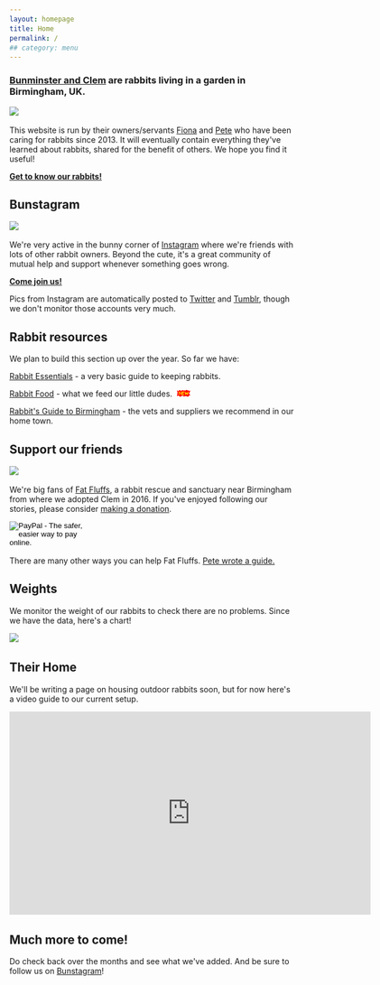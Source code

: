 ```yaml
---
layout: homepage
title: Home
permalink: /
## category: menu
---
```


### [Bunminster and Clem](http://bunminster.uk/the_buns/) are rabbits living in a garden in Birmingham, UK.

![](http://bunminster.uk/images/thegang.jpg)

This website is run by their owners/servants [Fiona](http://fionacullinan.com) and [Pete](http://peteashton.com) who have been caring for rabbits since 2013. It will eventually contain everything they've learned about rabbits, shared for the benefit of others. We hope you find it useful!

[**Get to know our rabbits!**](http://bunminster.uk/the_buns/) 


## Bunstagram

![](http://bunminster.uk/images/computer.jpg)

We're very active in the bunny corner of [Instagram](http://instagram.com/bunminster/) where we're friends with lots of other rabbit owners. Beyond the cute, it's a great community of mutual help and support whenever something goes wrong. 

[**Come join us!**](http://instagram.com/bunminster/) 

Pics from Instagram are automatically posted to [Twitter](https://twitter.com/bunminster/) and [Tumblr](https://bunminster.tumblr.com), though we don't monitor those accounts very much. 

## Rabbit resources

We plan to build this section up over the year. So far we have: 

[Rabbit Essentials](http://bunminster.uk/essentials/) - a very basic guide to keeping rabbits.

[Rabbit Food](http://bunminster.uk/rabbit_food/) - what we feed our little dudes. ![](images/new2.gif)  

[Rabbit's Guide to Birmingham](http://bunminster.uk/birmingham/) - the vets and suppliers we recommend in our home town. 

## Support our friends

![](http://bunminster.uk/images/fatfluffs1.jpg)

We're big fans of [Fat Fluffs](http://www.fatfluffs.com/), a rabbit rescue and sanctuary near Birmingham from where we adopted Clem in 2016. If you've enjoyed following our stories, please consider [making a donation](http://www.fatfluffs.com/donate/). 

<form action="https://www.paypal.com/cgi-bin/webscr" accept-charset="UNKNOWN" enctype="application/x-www-form-urlencoded" method="post">
<input name="cmd" type="hidden" value="_s-xclick" /><input name="hosted_button_id" type="hidden" value="3CBSBJJ2DHAQ2" /><input style="width: 160px; height: 47px;" alt="PayPal - The safer, easier way to pay online." name="submit" src="https://www.paypalobjects.com/en_US/GB/i/btn/btn_donateCC_LG.gif" type="image" />
</form>

There are many other ways you can help Fat Fluffs. [Pete wrote a guide.](http://blog.peteashton.com/rabbits/2017/12/30/how-to-help-fat-fluffs/) 

## Weights

We monitor the weight of our rabbits to check there are no problems. Since we have the data, here's a chart! 

![](https://docs.google.com/spreadsheets/d/e/2PACX-1vTCsXrkEwwQ77cwEj0HXPMQG0ZHW4TpeEc3mhWI6CZtxEE1hBneJp9CXhi4iFvY2qVJscy0NtLT8Fhd/pubchart?oid=1254628106&format=image)

## Their Home

We'll be writing a page on housing outdoor rabbits soon, but for now here's a video guide to our current setup. 

<div class="vid"><iframe src="https://player.vimeo.com/video/261334566" width="640" height="360" frameborder="0" webkitallowfullscreen mozallowfullscreen allowfullscreen></iframe></div>


## Much more to come!

Do check back over the months and see what we've added. And be sure to follow us on [Bunstagram](http://instagram.com/bunminster/)! 